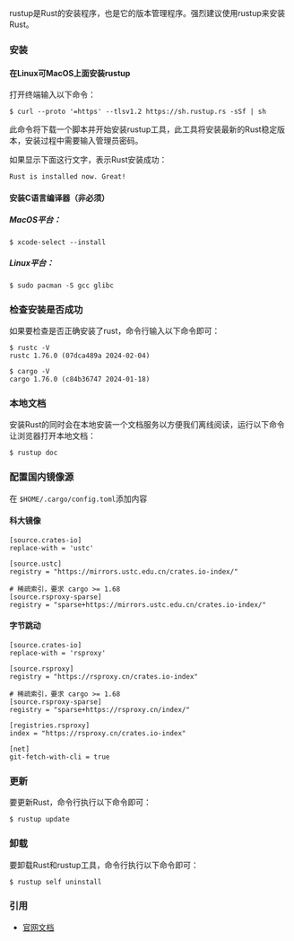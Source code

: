 rustup是Rust的安装程序，也是它的版本管理程序。强烈建议使用rustup来安装Rust。

### 安装
#### 在Linux可MacOS上面安装rustup

打开终端输入以下命令：
```
$ curl --proto '=https' --tlsv1.2 https://sh.rustup.rs -sSf | sh
```
此命令将下载一个脚本并开始安装rustup工具，此工具将安装最新的Rust稳定版本，安装过程中需要输入管理员密码。

如果显示下面这行文字，表示Rust安装成功：
```
Rust is installed now. Great!
```

#### 安装C语言编译器（非必须）

##### MacOS平台：

```
$ xcode-select --install
```

##### Linux平台：

```
$ sudo pacman -S gcc glibc
```

### 检查安装是否成功

如果要检查是否正确安装了rust，命令行输入以下命令即可：
```
$ rustc -V
rustc 1.76.0 (07dca489a 2024-02-04)

$ cargo -V
cargo 1.76.0 (c84b36747 2024-01-18)

```
### 本地文档

安装Rust的同时会在本地安装一个文档服务以方便我们离线阅读，运行以下命令让浏览器打开本地文档：
```
$ rustup doc
```


### 配置国内镜像源

在 `$HOME/.cargo/config.toml`添加内容

#### 科大镜像
```
[source.crates-io]
replace-with = 'ustc'

[source.ustc]
registry = "https://mirrors.ustc.edu.cn/crates.io-index/"

# 稀疏索引，要求 cargo >= 1.68
[source.rsproxy-sparse]
registry = "sparse+https://mirrors.ustc.edu.cn/crates.io-index/"

```

#### 字节跳动
```
[source.crates-io]
replace-with = 'rsproxy'

[source.rsproxy]
registry = "https://rsproxy.cn/crates.io-index"

# 稀疏索引，要求 cargo >= 1.68
[source.rsproxy-sparse]
registry = "sparse+https://rsproxy.cn/index/"

[registries.rsproxy]
index = "https://rsproxy.cn/crates.io-index"

[net]
git-fetch-with-cli = true

```

### 更新

要更新Rust，命令行执行以下命令即可：

```
$ rustup update
```

### 卸载

要卸载Rust和rustup工具，命令行执行以下命令即可：
```
$ rustup self uninstall
```


### 引用

- [官网文档](https://www.rust-lang.org/tools/install)